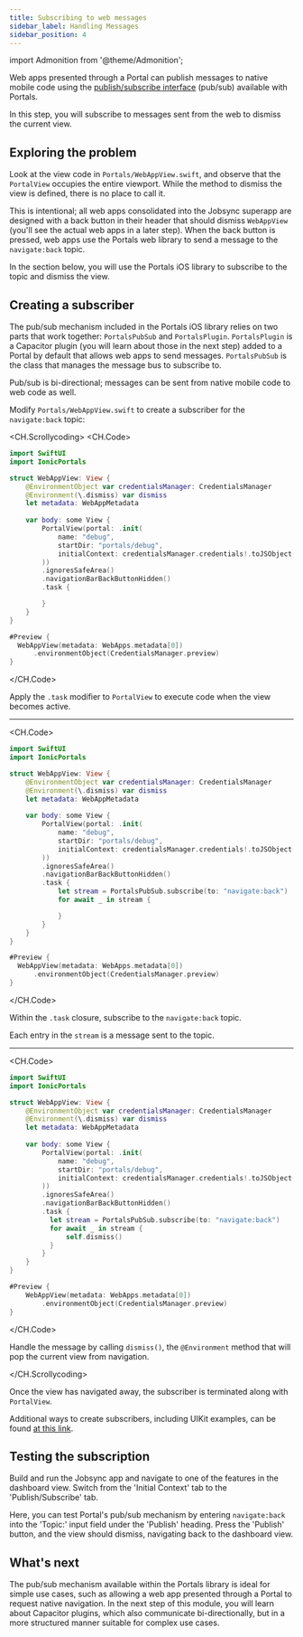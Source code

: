 ```yaml
---
title: Subscribing to web messages
sidebar_label: Handling Messages
sidebar_position: 4
---
```


import Admonition from '@theme/Admonition';

Web apps presented through a Portal can publish messages to native mobile code using the <a href="https://ionic.io/docs/portals/for-web/portals-plugin" target="_blank">publish/subscribe interface</a> (pub/sub) available with Portals.

In this step, you will subscribe to messages sent from the web to dismiss the current view.

## Exploring the problem

Look at the view code in `Portals/WebAppView.swift`, and observe that the `PortalView` occupies the entire viewport. While the method to dismiss the view is defined, there is no place to call it.

This is intentional; all web apps consolidated into the Jobsync superapp are designed with a back button in their header that should dismiss `WebAppView` (you'll see the actual web apps in a later step). When the back button is pressed, web apps use the Portals web library to send a message to the `navigate:back` topic. 

In the section below, you will use the Portals iOS library to subscribe to the topic and dismiss the view.

## Creating a subscriber

The pub/sub mechanism included in the Portals iOS library relies on two parts that work together: `PortalsPubSub` and `PortalsPlugin`. `PortalsPlugin` is a Capacitor plugin (you will learn about those in the next step) added to a Portal by default that allows web apps to send messages. `PortalsPubSub` is the class that manages the message bus to subscribe to.

<Admonition type="info">
Pub/sub is bi-directional; messages can be sent from native mobile code to web code as well.
</Admonition>

Modify `Portals/WebAppView.swift` to create a subscriber for the `navigate:back` topic:

<CH.Scrollycoding>
  <CH.Code>

  ```swift Portals/WebAppView.swift focus=17:19
  import SwiftUI
  import IonicPortals

  struct WebAppView: View {
      @EnvironmentObject var credentialsManager: CredentialsManager
      @Environment(\.dismiss) var dismiss
      let metadata: WebAppMetadata
      
      var body: some View {
          PortalView(portal: .init(
              name: "debug",
              startDir: "portals/debug",
              initialContext: credentialsManager.credentials!.toJSObject()
          ))
          .ignoresSafeArea()
          .navigationBarBackButtonHidden()
          .task {

          }
      }
  }

  #Preview {
    WebAppView(metadata: WebApps.metadata[0])
        .environmentObject(CredentialsManager.preview)
  }
  ```

  </CH.Code>

Apply the `.task` modifier to `PortalView` to execute code when the view becomes active.

---

  <CH.Code>

  ```swift Portals/WebAppView.swift focus=18:21
  import SwiftUI
  import IonicPortals

  struct WebAppView: View {
      @EnvironmentObject var credentialsManager: CredentialsManager
      @Environment(\.dismiss) var dismiss
      let metadata: WebAppMetadata
      
      var body: some View {
          PortalView(portal: .init(
              name: "debug",
              startDir: "portals/debug",
              initialContext: credentialsManager.credentials!.toJSObject()
          ))
          .ignoresSafeArea()
          .navigationBarBackButtonHidden()
          .task {
              let stream = PortalsPubSub.subscribe(to: "navigate:back")
              for await _ in stream {

              }
          }
      }
  }

  #Preview {
    WebAppView(metadata: WebApps.metadata[0])
        .environmentObject(CredentialsManager.preview)
  }
  ```

  </CH.Code>

Within the `.task` closure, subscribe to the `navigate:back` topic. 

Each entry in the `stream` is a message sent to the topic.

---

<CH.Code>

```swift Portals/WebAppView.swift focus=6,20
import SwiftUI
import IonicPortals

struct WebAppView: View {
    @EnvironmentObject var credentialsManager: CredentialsManager
    @Environment(\.dismiss) var dismiss
    let metadata: WebAppMetadata
    
    var body: some View {
        PortalView(portal: .init(
            name: "debug",
            startDir: "portals/debug",
            initialContext: credentialsManager.credentials!.toJSObject()
        ))
        .ignoresSafeArea()
        .navigationBarBackButtonHidden()
        .task {
          let stream = PortalsPubSub.subscribe(to: "navigate:back")
          for await _ in stream {
              self.dismiss()
          }
        }
    }
}

#Preview {
    WebAppView(metadata: WebApps.metadata[0])
        .environmentObject(CredentialsManager.preview)
}
```

</CH.Code>

Handle the message by calling `dismiss()`, the `@Environment` method that will pop the current view from navigation.

</CH.Scrollycoding>

Once the view has navigated away, the subscriber is terminated along with `PortalView`. 

<Admonition type="info">
Additional ways to create subscribers, including UIKit examples, can be found <a href="https://ionic.io/docs/portals/for-ios/how-to/using-the-portals-plugin#communicating-via-pubsub" target="_blank">at this link</a>.
</Admonition>

## Testing the subscription

Build and run the Jobsync app and navigate to one of the features in the dashboard view. Switch from the 'Initial Context' tab to the 'Publish/Subscribe' tab. 

Here, you can test Portal's pub/sub mechanism by entering `navigate:back` into the 'Topic:' input field under the 'Publish' heading. Press the 'Publish' button, and the view should dismiss, navigating back to the dashboard view.

## What's next

The pub/sub mechanism available within the Portals library is ideal for simple use cases, such as allowing a web app presented through a Portal to request native navigation. In the next step of this module, you will learn about Capacitor plugins, which also communicate bi-directionally, but in a more structured manner suitable for complex use cases.